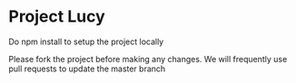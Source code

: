 # Project Lucy

Do npm install to setup the project locally

Please fork the project before making any changes. We will frequently use pull requests to update the master branch
